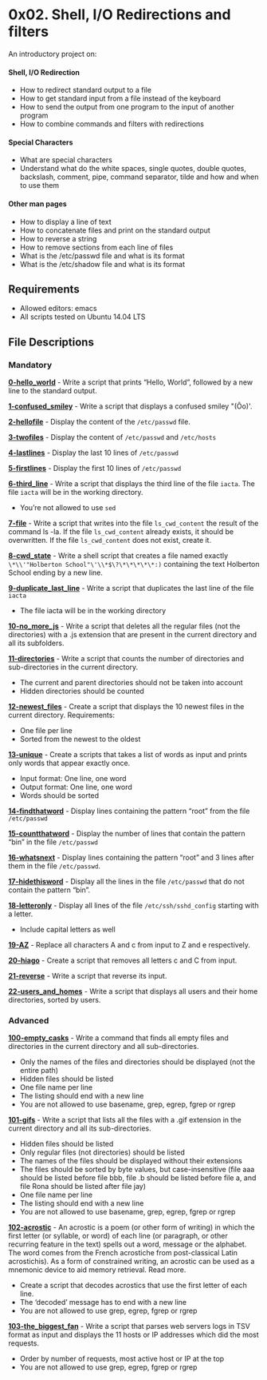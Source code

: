 # 0x02. Shell, I/O Redirections and filters
  
An introductory project on:
#### Shell, I/O Redirection
* How to redirect standard output to a file
* How to get standard input from a file instead of the keyboard
* How to send the output from one program to the input of another program
* How to combine commands and filters with redirections
#### Special Characters
* What are special characters
* Understand what do the white spaces, single quotes, double quotes, backslash, comment, pipe, command separator, tilde and how and when to use them
#### Other man pages
* How to display a line of text
* How to concatenate files and print on the standard output
* How to reverse a string
* How to remove sections from each line of files
* What is the /etc/passwd file and what is its format
* What is the /etc/shadow file and what is its format
## Requirements
- Allowed editors: emacs
- All scripts tested on Ubuntu 14.04 LTS
## File Descriptions
### Mandatory
**[0-hello_world](0-hello_world)** - Write a script that prints “Hello, World”, followed by a new line to the standard output.

**[1-confused_smiley](1-confused_smiley)** - Write a script that displays a confused smiley "(Ôo)'.

**[2-hellofile](2-hellofile)** - Display the content of the `/etc/passwd` file.

**[3-twofiles](3-twofiles)** - Display the content of `/etc/passwd` and `/etc/hosts`

**[4-lastlines](4-lastlines)** - Display the last 10 lines of `/etc/passwd`

**[5-firstlines](5-firstlines)** - Display the first 10 lines of `/etc/passwd`

**[6-third_line](6-third_line)** - Write a script that displays the third line of the file `iacta`.
The file `iacta` will be in the working directory.
* You’re not allowed to use `sed`

**[7-file](7-file)** - Write a script that writes into the file `ls_cwd_content` the result of the command ls -la. If the file `ls_cwd_content` already exists, it should be overwritten. If the file `ls_cwd_content` does not exist, create it.

**[8-cwd_state](8-cwd_state)** - Write a shell script that creates a file named exactly `\*\\'"Holberton School"\'\\*$\?\*\*\*\*\*:)` containing the text Holberton School ending by a new line.

**[9-duplicate_last_line](9-duplicate_last_line)** - Write a script that duplicates the last line of the file `iacta`
* The file iacta will be in the working directory

**[10-no_more_js](10-no_more_js)** - Write a script that deletes all the regular files (not the directories) with a .js extension that are present in the current directory and all its subfolders.

**[11-directories](11-directories)** - Write a script that counts the number of directories and sub-directories in the current directory.
* The current and parent directories should not be taken into account
* Hidden directories should be counted

**[12-newest_files](12-newest_files)** - Create a script that displays the 10 newest files in the current directory.
Requirements:
* One file per line
* Sorted from the newest to the oldest

**[13-unique](13-unique)** - Create a scripts that takes a list of words as input and prints only words that appear exactly once.
* Input format: One line, one word
* Output format: One line, one word
* Words should be sorted

**[14-findthatword](14-findthatword)** - Display lines containing the pattern “root” from the file `/etc/passwd`

**[15-countthatword](15-countthatword)** - Display the number of lines that contain the pattern “bin” in the file `/etc/passwd`

**[16-whatsnext](16-whatsnext)** - Display lines containing the pattern “root” and 3 lines after them in the file `/etc/passwd`.

**[17-hidethisword](17-hidethisword)** - Display all the lines in the file `/etc/passwd` that do not contain the pattern “bin”.

**[18-letteronly](18-letteronly)** - Display all lines of the file `/etc/ssh/sshd_config` starting with a letter.
* Include capital letters as well

**[19-AZ](19-AZ)** - Replace all characters A and c from input to Z and e respectively.

**[20-hiago](20-hiago)** - Create a script that removes all letters c and C from input.

**[21-reverse](21-reverse)** - Write a script that reverse its input.

**[22-users_and_homes](22-users_and_homes)** - Write a script that displays all users and their home directories, sorted by users.

### Advanced
**[100-empty_casks](100-empty_casks)** - Write a command that finds all empty files and directories in the current directory and all sub-directories.
* Only the names of the files and directories should be displayed (not the entire path)
* Hidden files should be listed
* One file name per line
* The listing should end with a new line
* You are not allowed to use basename, grep, egrep, fgrep or rgrep

**[101-gifs](101-gifs)** - Write a script that lists all the files with a .gif extension in the current directory and all its sub-directories.
* Hidden files should be listed
* Only regular files (not directories) should be listed
* The names of the files should be displayed without their extensions
* The files should be sorted by byte values, but case-insensitive (file aaa should be listed before file bbb, file .b should be listed before file a, and file Rona should be listed after file jay)
* One file name per line
* The listing should end with a new line
* You are not allowed to use basename, grep, egrep, fgrep or rgrep

**[102-acrostic](102-acrostic)** - An acrostic is a poem (or other form of writing) in which the first letter (or syllable, or word) of each line (or paragraph, or other recurring feature in the text) spells out a word, message or the alphabet. The word comes from the French acrostiche from post-classical Latin acrostichis). As a form of constrained writing, an acrostic can be used as a mnemonic device to aid memory retrieval. Read more.
* Create a script that decodes acrostics that use the first letter of each line.
* The ‘decoded’ message has to end with a new line
* You are not allowed to use grep, egrep, fgrep or rgrep

**[103-the_biggest_fan](103-the_biggest_fan)** - Write a script that parses web servers logs in TSV format as input and displays the 11 hosts or IP addresses which did the most requests.
* Order by number of requests, most active host or IP at the top
* You are not allowed to use grep, egrep, fgrep or rgrep
